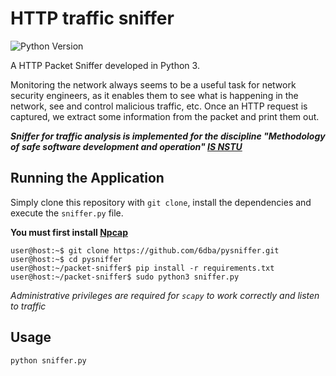 # HTTP traffic sniffer

![Python Version](https://img.shields.io/badge/python-3.8+-blue?style=for-the-badge&logo=python)

A HTTP Packet Sniffer developed in Python 3.

Monitoring the network always seems to be a useful task for network security engineers, as it enables them to see what is happening in the network, see and control malicious traffic, etc. Once an HTTP request is captured, we extract some information from the packet and print them out.

***Sniffer for traffic analysis is implemented for the discipline "Methodology of safe software development and operation" [IS NSTU](https://ciu.nstu.ru/kaf/zi)***

## Running the Application
Simply clone this repository with `git clone`, install the dependencies and execute the 
`sniffer.py` file.

**You must first install [Npcap](https://npcap.com/)**
```
user@host:~$ git clone https://github.com/6dba/pysniffer.git
user@host:~$ cd pysniffer
user@host:~/packet-sniffer$ pip install -r requirements.txt
user@host:~/packet-sniffer$ sudo python3 sniffer.py
```

*Administrative privileges are required for `scapy` to work correctly and listen to traffic*

## Usage
```
python sniffer.py
```